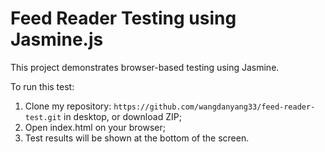 # Feed Reader Testing using Jasmine.js

This project demonstrates browser-based testing using Jasmine.

To run this test:

1. Clone my repository: `https://github.com/wangdanyang33/feed-reader-test.git` in desktop, or download ZIP;
2. Open index.html on your browser;
3. Test results will be shown at the bottom of the screen.